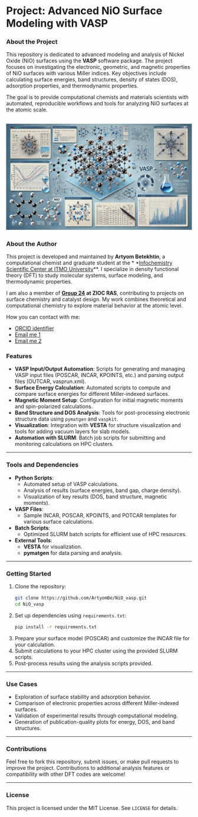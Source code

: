 # Project: Advanced NiO Surface Modeling with VASP

### About the Project

This repository is dedicated to advanced modeling and analysis of Nickel Oxide (NiO) surfaces using the **VASP**
software package. The project focuses on investigating the electronic, geometric, and magnetic properties of NiO
surfaces with various Miller indices. Key objectives include calculating surface energies, band structures, density of
states (DOS), adsorption properties, and thermodynamic properties.

The goal is to provide computational chemists and materials scientists with automated, reproducible workflows and tools
for analyzing NiO surfaces at the atomic scale.

![The quantum chemical model of NiO: visualization of the structure, molecular orbitals and simulation data performed in VASP.](src/documentation/NiO_visualisation.png)
---

### About the Author

This project is developed and maintained by **Artyom Betekhtin**, a computational chemist and graduate student at the *
*[Infochemistry Scientific Center at ITMO University](https://infochemistry.ru/)**. I specialize in density functional
theory (DFT) to study molecular systems, surface modeling, and thermodynamic properties.

I am also a member of **[Group 24](https://theorchem.ru/wiki/Группа_теоретической_химии_(№24)_ИОХ_РАН) at ZIOC RAS**,
contributing to projects on surface chemistry and catalyst design. My work combines theoretical and computational
chemistry to explore material behavior at the atomic level.

How you can contact with me:

- [ORCID identifier](https://orcid.org/0009-0005-6805-9492)
- [Email me 1](mailto:work.betekhtin@gmail.com)
- [Email me 2](mailto:a.betekhtin@alumni.nsu.ru)

### Features

- **VASP Input/Output Automation**: Scripts for generating and managing VASP input files (POSCAR, INCAR, KPOINTS, etc.)
  and parsing output files (OUTCAR, vasprun.xml).
- **Surface Energy Calculation**: Automated scripts to compute and compare surface energies for different Miller-indexed
  surfaces.
- **Magnetic Moment Setup**: Configuration for initial magnetic moments and spin-polarized calculations.
- **Band Structure and DOS Analysis**: Tools for post-processing electronic structure data using `pymatgen`
  and `vaspkit`.
- **Visualization**: Integration with **VESTA** for structure visualization and tools for adding vacuum layers for slab
  models.
- **Automation with SLURM**: Batch job scripts for submitting and monitoring calculations on HPC clusters.

---

### Tools and Dependencies

- **Python Scripts**:
    - Automated setup of VASP calculations.
    - Analysis of results (surface energies, band gap, charge density).
    - Visualization of key results (DOS, band structure, magnetic moments).
- **VASP Files**:
    - Sample INCAR, POSCAR, KPOINTS, and POTCAR templates for various surface calculations.
- **Batch Scripts**:
    - Optimized SLURM batch scripts for efficient use of HPC resources.
- **External Tools**:
    - **VESTA** for visualization.
    - **pymatgen** for data parsing and analysis.

---

### Getting Started

1. Clone the repository:
   ```bash
   git clone https://github.com/ArtyomBe/NiO_vasp.git
   cd NiO_vasp
   ```
2. Set up dependencies using `requirements.txt`:
   ```bash
   pip install -r requirements.txt
   ```
3. Prepare your surface model (POSCAR) and customize the INCAR file for your calculation.
4. Submit calculations to your HPC cluster using the provided SLURM scripts.
5. Post-process results using the analysis scripts provided.

---

### Use Cases

- Exploration of surface stability and adsorption behavior.
- Comparison of electronic properties across different Miller-indexed surfaces.
- Validation of experimental results through computational modeling.
- Generation of publication-quality plots for energy, DOS, and band structures.

---

### Contributions

Feel free to fork this repository, submit issues, or make pull requests to improve the project. Contributions to
additional analysis features or compatibility with other DFT codes are welcome!

---

### License

This project is licensed under the MIT License. See `LICENSE` for details.

